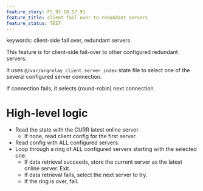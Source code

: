 ```yaml
---
feature_story: FS_93_18_57_91
feature_title: client fail over to redundant servers
feature_status: TEST
---
```


keywords: client-side fail over, redundant servers

This feature is for client-side fail-over to other configured redundant servers.

It uses `@/var/argrelay_client.server_index` state file
to select one of the several configured server connection.

If connection fails, it selects (round-robin) next connection.

# High-level logic

*   Read the state with the CURR latest online server.
    *   If none, read client config for the first server.
*   Read config with ALL configured servers.
*   Loop through a ring of ALL configured servers starting with the selected one.
    *   If data retrieval succeeds, store the current server as the latest online server. Exit.
    *   If data retrieval fails, select the next server to try.
    *   If the ring is over, fail.


